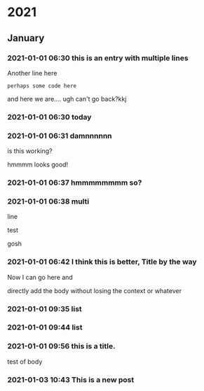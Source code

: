 # 2021

## January

### 2021-01-01 06:30 this is an entry with multiple lines

Another line here

```
perhaps some code here
```

and here we are.... ugh can't go back?kkj
 
### 2021-01-01 06:30 today

 
### 2021-01-01 06:31 damnnnnnn

is this working?

hmmmm looks good!
 
### 2021-01-01 06:37 hmmmmmmmm so?

 
### 2021-01-01 06:38 multi

line

test

gosh
 
### 2021-01-01 06:42 I think this is better, Title by the way

Now I can go here and 

directly add the body without losing the context or whatever
 
### 2021-01-01 09:35 list

 
### 2021-01-01 09:44 list

 
### 2021-01-01 09:56 this is a title.

test of body
 
### 2021-01-03 10:43 This is a new post

 
